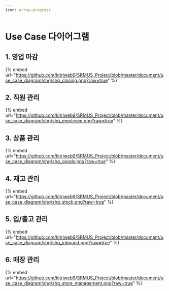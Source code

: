 ```yaml
---
icon: arrow-progress
---
```


# Use Case 다이어그램

## 1. 영업 마감

{% embed url="https://github.com/kitriweb9/SRMUS_Project/blob/master/document/use_case_diagram/shq/shq_closing.png?raw=true" %}

## 2. 직원 관리

{% embed url="https://github.com/kitriweb9/SRMUS_Project/blob/master/document/use_case_diagram/shq/shq_employee.png?raw=true" %}

## 3. 상품 관리

{% embed url="https://github.com/kitriweb9/SRMUS_Project/blob/master/document/use_case_diagram/shq/shq_goods.png?raw=true" %}

## 4. 재고 관리

{% embed url="https://github.com/kitriweb9/SRMUS_Project/blob/master/document/use_case_diagram/shq/shq_stock.png?raw=true" %}

## 5. 입/출고 관리

{% embed url="https://github.com/kitriweb9/SRMUS_Project/blob/master/document/use_case_diagram/shq/shq_inbound.png?raw=true" %}

## 6. 매장 관리

{% embed url="https://github.com/kitriweb9/SRMUS_Project/blob/master/document/use_case_diagram/shq/shq_store_management.png?raw=true" %}
